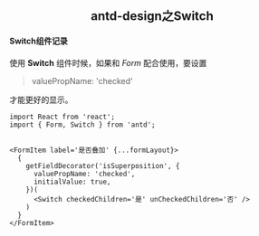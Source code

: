 <h2 align="center">antd-design之Switch</h2>

#### Switch组件记录

使用 **Switch** 组件时候，如果和 _Form_ 配合使用，要设置 

>valuePropName: 'checked'

 才能更好的显示。

```
import React from 'react';
import { Form, Switch } from 'antd';


<FormItem label='是否叠加' {...formLayout}>
  {
    getFieldDecorator('isSuperposition', {
      valuePropName: 'checked',
      initialValue: true,
    })(
      <Switch checkedChildren='是' unCheckedChildren='否' />
    )
  }
</FormItem>
```